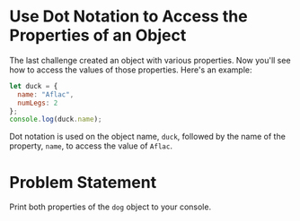 # Use Dot Notation to Access the Properties of an Object
The last challenge created an object with various properties. Now you'll see how to access the values of those properties. Here's an example:
```javascript
let duck = {
  name: "Aflac",
  numLegs: 2
};
console.log(duck.name);
```

Dot notation is used on the object name, ```duck```, followed by the name of the property, ```name```, to access the value of ```Aflac```.

# Problem Statement
Print both properties of the ```dog``` object to your console.
